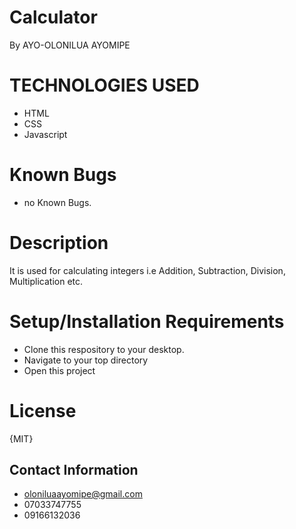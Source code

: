# Calculator
By AYO-OLONILUA AYOMIPE

# TECHNOLOGIES USED

- HTML
- CSS
- Javascript

# Known Bugs

- no Known Bugs.

# Description

It is used for calculating integers i.e Addition, Subtraction, Division, Multiplication etc.

# Setup/Installation Requirements

- Clone this respository to your desktop.
- Navigate to your top directory
- Open this project

# License
{MIT}

## Contact Information

- oloniluaayomipe@gmail.com
- 07033747755
- 09166132036